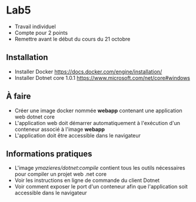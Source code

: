 # Lab5
- Travail individuel
- Compte pour 2 points
- Remettre avant le début du cours du 21 octobre

## Installation
- Installer Docker https://docs.docker.com/engine/installation/
- Installer Dotnet core 1.0.1 https://www.microsoft.com/net/core#windows

## À faire 
- Créer une image docker nommée **webapp** contenant une application web dotnet core
- L'application web doit démarrer automatiquement à l'exécution d'un conteneur associé à l'image **webapp**
- L'application doit être accessible dans le navigateur

## Informations pratiques
- L'image *ymazieres/dotnet:compile* contient tous les outils nécessaires pour compiler un projet web .net core
- Voir les instructions en ligne de commande du client Dotnet
- Voir comment exposer le port d'un conteneur afin que l'application soit accessible dans le navigateur




